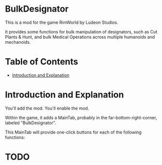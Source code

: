 # BulkDesignator

This is a mod for the game RimWorld by Ludeon Studios.

It provides some functions for bulk manipulation of designators, such as Cut Plants & Hunt, and bulk Medical Operations across multiple humanoids and mechanoids.

# Table of Contents

* [Introduction and Explanation](#introduction-and-explanation)

# Introduction and Explanation

You'll add the mod. You'll enable the mod.

Within the game, it adds a MainTab, probably in the far-bottom-right-corner, labeled "BulkDesignator".

This MainTab will provide one-click buttons for each of the following functions:

# TODO

